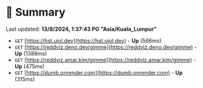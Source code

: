 # 📖 Summary
Last updated: **13/8/2024, 1:37:43 PG "Asia/Kuala_Lumpur"**

- `GET` [https://hst.ujol.dev](https://hst.ujol.dev) - **Up** (566ms)
- `GET` [https://reddviz.deno.dev/gimme](https://reddviz.deno.dev/gimme) - **Up** (1388ms)
- `GET` [https://reddviz.amar.kim/gimme](https://reddviz.amar.kim/gimme) - **Up** (475ms)
- `GET` [https://dumb.onrender.com](https://dumb.onrender.com) - **Up** (315ms)
